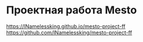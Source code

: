 # Проектная работа Mesto
https://lNamelessking.github.io/mesto-project-ff
https://github.com/lNamelessking/mesto-project-ff

